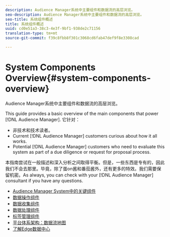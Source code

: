 ```yaml
---
description: Audience Manager系统中主要组件和数据流的高层浏览。
seo-description: Audience Manager系统中主要组件和数据流的高层浏览。
seo-title: 系统组件概述
title: 系统组件概述
uuid: cd0e51a3-38c3-4e3f-9bf1-938de2c71156
translation-type: tm+mt
source-git-commit: f39c8fbb8f301c3068cd6fab47def9f8e3308cad

---
```



# System Components Overview{#system-components-overview}

Audience Manager系统中主要组件和数据流的高层浏览。

<!-- 

c_compintro.xml

 -->

This guide provides a basic overview of the main components that power [!DNL Audience Manager]. 它针对：

* 非技术和技术读者。
* Current [!DNL Audience Manager] customers curious about how it all works.
* Potential [!DNL Audience Manager] customers who need to evaluate this system as part of a due diligence or request for proposal process.

本指南尝试在一般描述和深入分析之间取得平衡。但是，一些东西是专有的，因此我们不会去那里。毕竟，除了蛋on酱和番茄酱外，还有更多的特效。我们需要保留机密。As always, you can check with your [!DNL Audience Manager] consultant if you have any questions.

* [Audience Manager System中的关键组件](/help/using/reference/system-components/components-stack.md)
* [数据操作组件](/help/using/reference/system-components/components-data-action.md)
* [数据收集组件](/help/using/reference/system-components/components-data-collection.md)
* [数据处理组件](/help/using/reference/system-components/components-data-processing.md)
* [标签管理组件](/help/using/reference/system-components/components-tag-management.md)
* [平台体系架构：数据流地图](/help/using/reference/system-components/components-platform-architecture.md)
* [了解Edge数据中心](/help/using/reference/system-components/components-edge.md)

